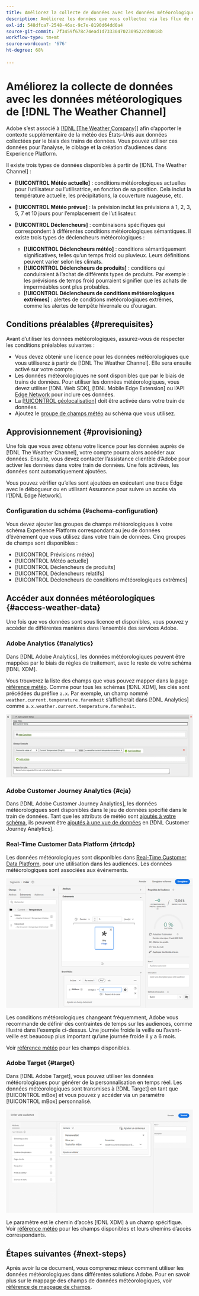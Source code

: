 ```yaml
---
title: Améliorez la collecte de données avec les données météorologiques de DNL The Weather Channel
description: Améliorez les données que vous collectez via les flux de données avec les données météorologiques de DNL The Weather Channel.
exl-id: 548dfca7-2548-46ac-9c7e-8190d64dd0a4
source-git-commit: 7f3459f678c74ead1d733304702309522dd0018b
workflow-type: tm+mt
source-wordcount: '676'
ht-degree: 68%

---
```


# Améliorez la collecte de données avec les données météorologiques de [!DNL The Weather Channel]

Adobe s’est associé à [[!DNL [The Weather Company]]](https://www.ibm.com/weather) afin d’apporter le contexte supplémentaire de la météo des États-Unis aux données collectées par le biais des trains de données. Vous pouvez utiliser ces données pour l’analyse, le ciblage et la création d’audiences dans Experience Platform.

Il existe trois types de données disponibles à partir de [!DNL The Weather Channel] :

* **[!UICONTROL Météo actuelle]** : conditions météorologiques actuelles pour l’utilisateur ou l’utilisatrice, en fonction de sa position. Cela inclut la température actuelle, les précipitations, la couverture nuageuse, etc.
* **[!UICONTROL Météo prévue]** : la prévision inclut les prévisions à 1, 2, 3, 5, 7 et 10 jours pour l’emplacement de l’utilisateur.
* **[!UICONTROL Déclencheurs]** : combinaisons spécifiques qui correspondent à différentes conditions météorologiques sémantiques. Il existe trois types de déclencheurs météorologiques :

   * **[!UICONTROL Déclencheurs météo]** : conditions sémantiquement significatives, telles qu’un temps froid ou pluvieux. Leurs définitions peuvent varier selon les climats.
   * **[!UICONTROL Déclencheurs de produits]** : conditions qui conduiraient à l’achat de différents types de produits. Par exemple : les prévisions de temps froid pourraient signifier que les achats de imperméables sont plus probables.
   * **[!UICONTROL Déclencheurs de conditions météorologiques extrêmes]** : alertes de conditions météorologiques extrêmes, comme les alertes de tempête hivernale ou d’ouragan.

## Conditions préalables {#prerequisites}

Avant d’utiliser les données météorologiques, assurez-vous de respecter les conditions préalables suivantes :

* Vous devez obtenir une licence pour les données météorologiques que vous utiliserez à partir de [!DNL The Weather Channel]. Elle sera ensuite activé sur votre compte.
* Les données météorologiques ne sont disponibles que par le biais de trains de données. Pour utiliser les données météorologiques, vous devez utiliser [!DNL Web SDK], [!DNL Mobile Edge Extension] ou l’API [Edge Network](https://developer.adobe.com/data-collection-apis/docs/api/) pour inclure ces données.
* La [[!UICONTROL géolocalisation]](../configure.md#advanced-options) doit être activée dans votre train de données.
* Ajoutez le [groupe de champs météo](#schema-configuration) au schéma que vous utilisez.

## Approvisionnement {#provisioning}

Une fois que vous avez obtenu votre licence pour les données auprès de [!DNL The Weather Channel], votre compte pourra alors accéder aux données. Ensuite, vous devez contacter l’assistance clientèle d’Adobe pour activer les données dans votre train de données. Une fois activées, les données sont automatiquement ajoutées.

Vous pouvez vérifier qu’elles sont ajoutées en exécutant une trace Edge avec le débogueur ou en utilisant Assurance pour suivre un accès via l’[!DNL Edge Network].

### Configuration du schéma {#schema-configuration}

Vous devez ajouter les groupes de champs météorologiques à votre schéma Experience Platform correspondant au jeu de données d’événement que vous utilisez dans votre train de données. Cinq groupes de champs sont disponibles :

* [!UICONTROL Prévisions météo]
* [!UICONTROL Météo actuelle]
* [!UICONTROL Déclencheurs de produits]
* [!UICONTROL Déclencheurs relatifs]
* [!UICONTROL Déclencheurs de conditions météorologiques extrêmes]

## Accéder aux données météorologiques {#access-weather-data}

Une fois que vos données sont sous licence et disponibles, vous pouvez y accéder de différentes manières dans l’ensemble des services Adobe.

### Adobe Analytics {#analytics}

Dans [!DNL Adobe Analytics], les données météorologiques peuvent être mappées par le biais de règles de traitement, avec le reste de votre schéma [!DNL XDM].

Vous trouverez la liste des champs que vous pouvez mapper dans la page [référence météo](weather-reference.md). Comme pour tous les schémas [!DNL XDM], les clés sont précédées du préfixe `a.x`. Par exemple, un champ nommé `weather.current.temperature.farenheit` s’afficherait dans [!DNL Analytics] comme `a.x.weather.current.temperature.farenheit`.

![Interface des règles de traitement](../assets/data-enrichment/weather/processing-rules.png)

### Adobe Customer Journey Analytics {#cja}

Dans [!DNL Adobe Customer Journey Analytics], les données météorologiques sont disponibles dans le jeu de données spécifié dans le train de données. Tant que les attributs de météo sont [ajoutés à votre schéma](#prerequisites-prerequisites), ils peuvent être [ajoutés à une vue de données](https://experienceleague.adobe.com/docs/analytics-platform/using/cja-dataviews/create-dataview.html?lang=fr) en [!DNL Customer Journey Analytics].

### Real-Time Customer Data Platform {#rtcdp}

Les données météorologiques sont disponibles dans [Real-Time Customer Data Platform](../../rtcdp/overview.md), pour une utilisation dans les audiences. Les données météorologiques sont associées aux événements.

![Créateur de segments affichant les événements météorologiques](../assets/data-enrichment/weather/schema-builder.png)

Les conditions météorologiques changeant fréquemment, Adobe vous recommande de définir des contraintes de temps sur les audiences, comme illustré dans l&#39;exemple ci-dessus. Une journée froide la veille ou l’avant-veille est beaucoup plus important qu’une journée froide il y a 6 mois.

Voir [référence météo](weather-reference.md) pour les champs disponibles.

### Adobe Target {#target}

Dans [!DNL Adobe Target], vous pouvez utiliser les données météorologiques pour générer de la personnalisation en temps réel. Les données météorologiques sont transmises à [!DNL Target] en tant que [!UICONTROL mBox] et vous pouvez y accéder via un paramètre [!UICONTROL mBox] personnalisé.

![Créateur d’audience cible](../assets/data-enrichment/weather/target-audience-builder.png)

Le paramètre est le chemin d’accès [!DNL XDM] à un champ spécifique. Voir [référence météo](weather-reference.md) pour les champs disponibles et leurs chemins d’accès correspondants.

## Étapes suivantes {#next-steps}

Après avoir lu ce document, vous comprenez mieux comment utiliser les données météorologiques dans différentes solutions Adobe. Pour en savoir plus sur le mappage des champs de données météorologiques, voir [référence de mappage de champs](weather-reference.md).
